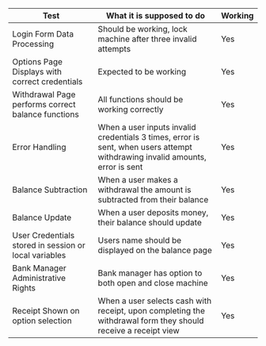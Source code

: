 | Test  | What it is supposed to do | Working |
|-------|---------------------------|---------|
|Login Form Data Processing|Should be working, lock machine after three invalid attempts|Yes|
|Options Page Displays with correct credentials|Expected to be working|Yes|
|Withdrawal Page performs correct balance functions|All functions should be working correctly|Yes|
|Error Handling| When a user inputs invalid credentials 3 times, error is sent, when users attempt withdrawing invalid amounts, error is sent|Yes|
|Balance Subtraction|When a user makes a withdrawal the amount is subtracted from their balance|Yes|
|Balance Update|When a user deposits money, their balance should update|Yes|
|User Credentials stored in session or local variables|Users name should be displayed on the balance page|Yes|
|Bank Manager Administrative Rights|Bank manager has option to both open and close machine|Yes|
|Receipt Shown on option selection|When a user selects cash with receipt, upon completing the withdrawal form they should receive a receipt view|Yes|
